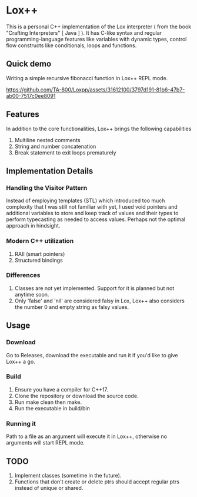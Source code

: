 # Lox++

This is a personal C++ implementation of the Lox interpreter ( from the book "Crafting Interpreters" [ Java ] ). It has C-like syntax and regular programming-language features like variables with dynamic types, control flow constructs like conditionals, loops and functions.

## Quick demo
Writing a simple recursive fibonacci function in Lox++ REPL mode.

https://github.com/TA-800/Loxpp/assets/31612100/3797d191-81b6-47b7-ab00-7517c0ee8091


## Features

In addition to the core functionalities, Lox++ brings the following capabilities

1. Multiline nested comments
2. String and number concatenation
3. Break statement to exit loops prematurely

## Implementation Details

### Handling the Visitor Pattern

Instead of employing templates (STL) which introduced too much complexity that I was still not familiar with yet, I used void pointers and additional variables to store and keep track of values and their types to perform typecasting as needed to access values. Perhaps not the optimal approach in hindsight.

### Modern C++ utilization

1. RAII (smart pointers)
2. Structured bindings

### Differences

1. Classes are not yet implemented. Support for it is planned but not anytime soon.
2. Only 'false' and 'nil' are considered falsy in Lox, Lox++ also considers the number 0 and empty string as falsy values.

## Usage

### Download

Go to Releases, download the executable and run it if you'd like to give Lox++ a go.

### Build

1. Ensure you have a compiler for C++17.
2. Clone the repository or download the source code.
3. Run make clean then make.
4. Run the executable in build/bin

### Running it

Path to a file as an argument will execute it in Lox++, otherwise no arguments will start REPL mode.


## TODO

1. Implement classes (sometime in the future).
2. Functions that don't create or delete ptrs should accept regular ptrs instead of unique or shared.
